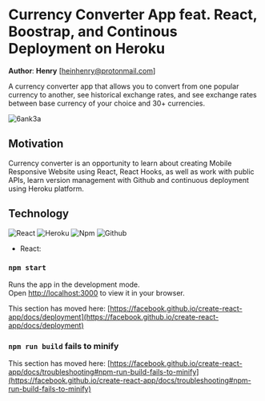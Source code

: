 # Currency Converter App feat. React, Boostrap, and Continous Deployment on Heroku

**Author**: **Henry** [heinhenry@protonmail.com]

A currency converter app that allows you to convert from one popular currency to another, see historical exchange rates, and see exchange rates between
base currency of your choice and 30+ currencies.

![6ank3a](https://user-images.githubusercontent.com/55475495/160751794-19389408-2ea8-4eb5-81f5-05b7b72d5680.gif)

## Motivation

Currency converter is an opportunity to learn about creating Mobile Responsive Website using React, React Hooks, as well as work with public APIs, learn version management with Github and continuous deployment using Heroku platform.

## Technology


![React](https://imgs.search.brave.com/VHvqxLuY44EOnZJTkzu7xM4rZAQNTq9V97jTKbVo9z8/rs:fit:474:225:1/g:ce/aHR0cHM6Ly90c2Ux/Lm1tLmJpbmcubmV0/L3RoP2lkPU9JUC5s/dlI1bm5pN3hkUEN4/VS10QzZ0enpnSGFI/YSZwaWQ9QXBp) ![Heroku](https://imgs.search.brave.com/sbCpzJ4DpQ8HmyDYPd2IVZxO2bhGCgs5frlAvsStbUg/rs:fit:293:225:1/g:ce/aHR0cHM6Ly90c2Uz/Lm1tLmJpbmcubmV0/L3RoP2lkPU9JUC5P/a0kzaDN5NjNKSVQ1/UUJ4R043WkVnSGFJ/SCZwaWQ9QXBp) ![Npm](https://imgs.search.brave.com/HnND-PJL6bzhcr_sblvTOb_iSeFcf2Xq_qrIdQBk1Vw/rs:fit:474:225:1/g:ce/aHR0cHM6Ly90c2Ux/Lm1tLmJpbmcubmV0/L3RoP2lkPU9JUC56/dDlzQzg2aVMtODNX/MkxmbUhJWk13SGFI/YSZwaWQ9QXBp) ![Github](https://imgs.search.brave.com/x9Fb7I00OXkXE7z1-9Jh_Odj8KLNI7VHpT0iKGFauaA/rs:fit:474:225:1/g:ce/aHR0cHM6Ly90c2Ux/Lm1tLmJpbmcubmV0/L3RoP2lkPU9JUC5Z/eU9Nbjl3ajh0WkNF/eUNQVFlHbGVnSGFI/YSZwaWQ9QXBp)

* React:

### `npm start`

Runs the app in the development mode.\
Open [http://localhost:3000](http://localhost:3000) to view it in your browser.


This section has moved here: [https://facebook.github.io/create-react-app/docs/deployment](https://facebook.github.io/create-react-app/docs/deployment)

### `npm run build` fails to minify

This section has moved here: [https://facebook.github.io/create-react-app/docs/troubleshooting#npm-run-build-fails-to-minify](https://facebook.github.io/create-react-app/docs/troubleshooting#npm-run-build-fails-to-minify)
